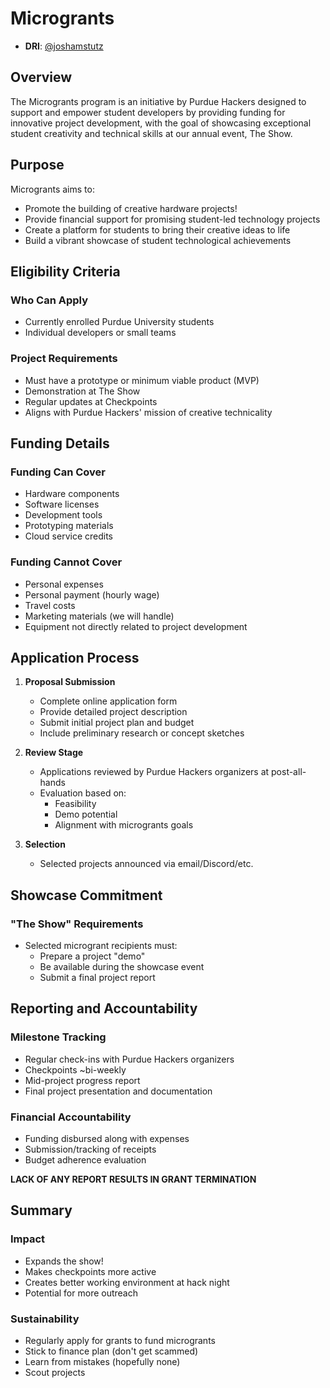 # Microgrants

- **DRI**: [@joshamstutz](https://github.com/purduehackers/dark-forest/blob/main/people/organizers/joshamstutz.md)

## Overview

The Microgrants program is an initiative by Purdue Hackers designed to support and empower student developers by providing funding for innovative project development, with the goal of showcasing exceptional student creativity and technical skills at our annual event, The Show.

## Purpose

Microgrants aims to:
- Promote the building of creative hardware projects!
- Provide financial support for promising student-led technology projects
- Create a platform for students to bring their creative ideas to life
- Build a vibrant showcase of student technological achievements

## Eligibility Criteria

### Who Can Apply
- Currently enrolled Purdue University students
- Individual developers or small teams

### Project Requirements
- Must have a prototype or minimum viable product (MVP)
- Demonstration at The Show
- Regular updates at Checkpoints
- Aligns with Purdue Hackers' mission of creative technicality

## Funding Details

### Funding Can Cover
- Hardware components
- Software licenses
- Development tools
- Prototyping materials
- Cloud service credits

### Funding Cannot Cover
- Personal expenses
- Personal payment (hourly wage)
- Travel costs
- Marketing materials (we will handle)
- Equipment not directly related to project development

## Application Process

1. **Proposal Submission**
   - Complete online application form
   - Provide detailed project description
   - Submit initial project plan and budget
   - Include preliminary research or concept sketches

2. **Review Stage**
   - Applications reviewed by Purdue Hackers organizers at post-all-hands
   - Evaluation based on:
     * Feasibility
     * Demo potential
     * Alignment with microgrants goals

3. **Selection**
   - Selected projects announced via email/Discord/etc.

## Showcase Commitment

### "The Show" Requirements
- Selected microgrant recipients must:
  * Prepare a project "demo"
  * Be available during the showcase event
  * Submit a final project report

## Reporting and Accountability

### Milestone Tracking
- Regular check-ins with Purdue Hackers organizers
- Checkpoints ~bi-weekly
- Mid-project progress report
- Final project presentation and documentation

### Financial Accountability
- Funding disbursed along with expenses
- Submission/tracking of receipts
- Budget adherence evaluation

 **LACK OF ANY REPORT RESULTS IN GRANT TERMINATION**

 ## Summary

 ### Impact
 - Expands the show!
 - Makes checkpoints more active
 - Creates better working environment at hack night
 - Potential for more outreach

 ### Sustainability
 - Regularly apply for grants to fund microgrants
 - Stick to finance plan (don't get scammed)
 - Learn from mistakes (hopefully none)
 - Scout projects

